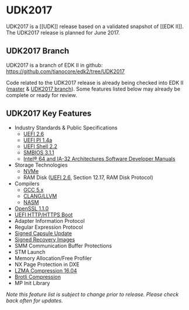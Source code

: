 # UDK2017

UDK2017 is a [[UDK]] release based on a validated snapshot of [[EDK II]]. The UDK2017 release is planned for June 2017.

## UDK2017 Branch

UDK2017 is a branch of EDK II in github:
https://github.com/tianocore/edk2/tree/UDK2017

Code related to the UDK2017 release is already being checked into EDK II ([master](https://github.com/tianocore/edk2) & [UDK2017 branch](https://github.com/tianocore/edk2/tree/UDK2017)). Some features listed below may already be complete or ready for review.

## UDK2017 Key Features

* Industry Standards & Public Specifications
  * [UEFI 2.6](http://www.uefi.org/sites/default/files/resources/UEFI%20Spec%202_6.pdf)
  * [UEFI PI 1.4a](http://www.uefi.org/sites/default/files/resources/PI_1_4_ErrataA.zip)
  * [UEFI Shell 2.2](http://www.uefi.org/sites/default/files/resources/UEFI_Shell_2_2.pdf)
  * [SMBIOS 3.1.1](https://www.dmtf.org/standards/smbios)
  * [Intel® 64 and IA-32 Architectures Software Developer Manuals](https://software.intel.com/en-us/articles/intel-sdm)
* Storage Technologies
  * [NVMe](http://www.nvmexpress.org/)
  * RAM Disk ([UEFI 2.6](http://www.uefi.org/sites/default/files/resources/UEFI%20Spec%202_6.pdf), Section 12.17, RAM Disk Protocol)
* Compilers
  * [GCC 5.x](https://gcc.gnu.org/gcc-5/)
  * [CLANG/LLVM](http://clang.llvm.org/)
  * [NASM](https://github.com/tianocore/tianocore.github.io/wiki/Nasm-Setup)
* [OpenSSL 1.1.0](https://www.openssl.org/)
* [UEFI HTTP/HTTPS Boot](https://github.com/tianocore/tianocore.github.io/wiki/HTTPS-Boot)
* Adapter Information Protocol
* Regular Expression Protocol
* [Signed Capsule Update](https://github.com/tianocore/tianocore.github.io/wiki/Capsule-Based-Firmware-Update-and-Firmware-Recovery)
* [Signed Recovery Images](https://github.com/tianocore/tianocore.github.io/wiki/Capsule-Based-Firmware-Update-and-Firmware-Recovery)
* SMM Communication Buffer Protections
* STM Launch
* Memory Allocation/Free Profiler
* NX Page Protection in DXE
* [LZMA Compression 16.04](http://7-zip.org/sdk.html)
* [Brotli Compression](https://github.com/google/brotli)
* MP Init Library

_Note this feature list is subject to change prior to release. Please check back often for updates._
